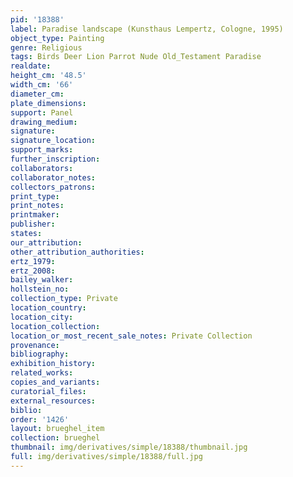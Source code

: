 ```yaml
---
pid: '18388'
label: Paradise landscape (Kunsthaus Lempertz, Cologne, 1995)
object_type: Painting
genre: Religious
tags: Birds Deer Lion Parrot Nude Old_Testament Paradise
realdate: 
height_cm: '48.5'
width_cm: '66'
diameter_cm: 
plate_dimensions: 
support: Panel
drawing_medium: 
signature: 
signature_location: 
support_marks: 
further_inscription: 
collaborators: 
collaborator_notes: 
collectors_patrons: 
print_type: 
print_notes: 
printmaker: 
publisher: 
states: 
our_attribution: 
other_attribution_authorities: 
ertz_1979: 
ertz_2008: 
bailey_walker: 
hollstein_no: 
collection_type: Private
location_country: 
location_city: 
location_collection: 
location_or_most_recent_sale_notes: Private Collection
provenance: 
bibliography: 
exhibition_history: 
related_works: 
copies_and_variants: 
curatorial_files: 
external_resources: 
biblio: 
order: '1426'
layout: brueghel_item
collection: brueghel
thumbnail: img/derivatives/simple/18388/thumbnail.jpg
full: img/derivatives/simple/18388/full.jpg
---
```

